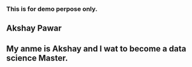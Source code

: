 ### This is for demo perpose only. 

## Akshay Pawar

## My anme is Akshay and I wat to become a data science Master.